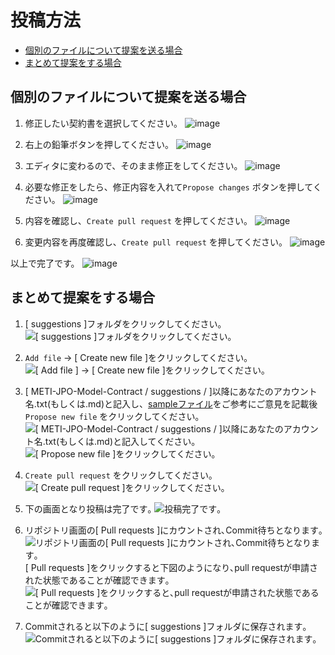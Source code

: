 # 投稿方法

- [個別のファイルについて提案を送る場合](#個別のファイルについて提案を送る場合)
- [まとめて提案をする場合](#まとめて提案をする場合)

## 個別のファイルについて提案を送る場合

1. 修正したい契約書を選択してください。
![image](https://user-images.githubusercontent.com/16509/118996966-40b07700-b9c3-11eb-84f0-5395dc50d2ee.png)

2. 右上の鉛筆ボタンを押してください。
![image](https://user-images.githubusercontent.com/16509/118997138-62a9f980-b9c3-11eb-99d0-d49506b7679c.png)

3. エディタに変わるので、そのまま修正をしてください。
![image](https://user-images.githubusercontent.com/16509/118997240-7c4b4100-b9c3-11eb-8800-a2d2e2ce3d31.png)

4. 必要な修正をしたら、修正内容を入れて`Propose changes` ボタンを押してください。
![image](https://user-images.githubusercontent.com/16509/118997382-971db580-b9c3-11eb-9c34-c36ac22c8063.png)

5. 内容を確認し、`Create pull request` を押してください。
![image](https://user-images.githubusercontent.com/16509/118998536-7c980c00-b9c4-11eb-8323-21791868c775.png)

6. 変更内容を再度確認し、`Create pull request` を押してください。
![image](https://user-images.githubusercontent.com/16509/118998067-1b703880-b9c4-11eb-8f1d-6416fb04fd9c.png)

以上で完了です。
![image](https://user-images.githubusercontent.com/16509/118998141-29be5480-b9c4-11eb-980c-9d1d201bdd1a.png)  

## まとめて提案をする場合

1. [ suggestions ]フォルダをクリックしてください｡
![[ suggestions ]フォルダをクリックしてください｡](https://user-images.githubusercontent.com/84115514/118370397-7976d780-b5e2-11eb-9813-4c5fee536035.png)

2. `Add file` → [ Create new file ]をクリックしてください｡
![[ Add file ] → [ Create new file ]をクリックしてください｡](https://user-images.githubusercontent.com/84115514/118370475-d1add980-b5e2-11eb-8ca4-4be48294e814.png)

3. [ METI-JPO-Model-Contract / suggestions / ]以降にあなたのアカウント名.txt(もしくは.md)と記入し、[sampleファイル](https://github.com/meti-oi-startups/METI-JPO-Model-Contract/tree/main/suggestions)をご参考にご意見を記載後`Propose new file` をクリックしてください｡
![[ METI-JPO-Model-Contract / suggestions / ]以降にあなたのアカウント名.txt(もしくは.md)と記入してください。](https://user-images.githubusercontent.com/84115514/118370602-4bde5e00-b5e3-11eb-975c-f48963f89da1.png)
![[ Propose new file ]をクリックしてください｡](https://user-images.githubusercontent.com/84115514/118370864-b0e68380-b5e4-11eb-9fb5-c47fb3ee81b5.png)

4. `Create pull request` をクリックしてください｡
![[ Create pull request ]をクリックしてください｡](https://user-images.githubusercontent.com/84115514/118371220-84336b80-b5e6-11eb-8fd0-3ae39872a8fa.png)

5. 下の画面となり投稿は完了です｡
![投稿完了です｡](https://user-images.githubusercontent.com/84115514/118371386-6581a480-b5e7-11eb-8bb9-31d8df39af80.png)

6. リポジトリ画面の[ Pull requests ]にカウントされ､Commit待ちとなります｡
![リポジトリ画面の[ Pull requests ]にカウントされ､Commit待ちとなります｡](https://user-images.githubusercontent.com/84115514/118371419-88ac5400-b5e7-11eb-94cf-c969650ab37c.png)<br>
[ Pull requests ]をクリックすると下図のようになり､pull requestが申請された状態であることが確認できます｡
![[ Pull requests ]をクリックすると､pull requestが申請された状態であることが確認できます｡](https://user-images.githubusercontent.com/84115514/118371424-93ff7f80-b5e7-11eb-8d2d-12c23ba98f04.png)

7. Commitされると以下のように[ suggestions ]フォルダに保存されます｡
![Commitされると以下のように[ suggestions ]フォルダに保存されます｡](https://user-images.githubusercontent.com/84115514/118395278-5ef53a80-b684-11eb-8cf2-357e1bbe8411.png)
